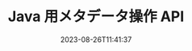 ---
############################# Static ############################
layout: "product"
date: 2023-08-26T11:41:37
draft: false

product: "Metadata"
product_tag: "metadata"
platform: "Java"
platform_tag: "java"

############################# Head ############################
head_title: "Java メタデータ API – ドキュメント メタデータの表示、読み取り、エクスポート、編集、削除"
head_description: "PDF Word Excel PPTX Outlook Visio オーディオ ビデオ & 画像ドキュメントのメタデータを表示、読み取り、編集、分析、検索、削除、比較、およびエクスポートするための Java メタデータ API。"

############################# Header ############################
title: "Java 用メタデータ操作 API"
description: "一般的なドキュメントと画像形式のメタデータを作成、表示、アクセス、更新、削除、検索、比較、置換、およびエクスポートする Java アプリケーションを開発します。"
button:
    enable: true

############################# SubMenu ############################
submenu:
    enable: true
    
    left:
        img_alt: "GroupDocs.Metadata for Java"
        image: "https://www.groupdocs.cloud/templates/groupdocs/images/product-logos/groupdocs-metadata-java.png"
        product: "GroupDocs.Metadata"
        platform: "Java"
        
    middle:
        button:
            # button loop
            - link: "#overview"
              text: "概要"

            # button loop
            - link: "#features"
              text: "特徴"

            # button loop
            - link: "#support"
              text: "サポート"

            # button loop
            - link: "https://products.groupdocs.app/metadata"
              text: "ライブデモ"

            # button loop
            - link: "https://purchase.groupdocs.com/pricing/metadata/java"
              text: "価格"

    right:
        link_download: "https://downloads.groupdocs.com/metadata"
        link_learn: "https://docs.groupdocs.com/metadata/java/"
        link_buy: "https://purchase.groupdocs.com"

############################# Overview ############################
overview:
    enable: true
    content: |
      GroupDocs.Metadata for Java は、ドキュメント、画像、アーカイブ、トレント、およびその他のさまざまなファイル形式のメタデータ情報を操作する高度なメタデータ管理 API です。開発者は、メタデータの表示、変更、削除、抽出、検索、比較、置換、およびエクスポート機能を、PDF、Microsoft Office Word、Excel スプレッドシート、PowerPoint プレゼンテーション、およびスライド、Outlook メール、プロジェクト、Visio ダイアグラム、OneNote、画像、AutoCAD、Photoshop、オーディオ、ビデオ、OpenType フォント、およびメタファイル。  

      Java メタデータ ライブラリは、メタデータ検索、メタデータ プロパティの置換、サポートされているファイル形式のメタデータの比較などの機能を提供して、類似点と相違点を識別します。また、メタデータを編集または変更して情報管理を改善し、取得したメタデータ情報を Excel ファイル、CSV ファイル、および DataSet にエクスポートすることもできます。この API は、組み込み、XMP、EXIF、およびサポートされているドキュメント形式内のカスタム メタデータ プロパティなど、一般的に使用されるすべてのメタデータ標準を操作するための包括的なサポートを提供します。

      GroupDocs.Metadata for Java は、すべての Java バージョンと互換性があり、Java ランタイムを実行できる一般的なオペレーティング システム (Windows、Linux、MacOS) をサポートします。
    tabs:
      enable: true
      
      ## TAB ONE ##
      tab_one:
        description: |
          Java の GroupDocs.Metadata の概要を次に示します。
      
        left:
          enable: true
          icon: "fas fa-file-image"
          title: "画像の操作"
          content: |
            * XMP メタデータ
            * EXIF メタデータ
            * IPTC-IIM メタデータ
            * PSD メタデータ
            * CAD メタデータ
            * 追加の IFD タグを解析する
        
        right:
          enable: true
          icon: "fab fa-html5"
          title: "オーディオとビデオの操作"
          content: |
            * ランタイム MP3 フォーマットの検出
            * 歌詞を読む3タグ
            * MPEG オーディオ情報の読み取り
            * AVI ヘッダー情報を読み取る
            * マトロスカの字幕を読む
            * データを Excel または CSV にエクスポート
      
      ## TAB TWO ##
      tab_two:
        description: |
          GroupDocs.Metadata for Java は以下をサポートしています [ドキュメント ファイル形式](https://docs.groupdocs.com/metadata/java/supported-document-formats/):

        left:
          enable: true
          table:
            # table loop
            - title: "マイクロソフトオフィス"
              content: |
                * **Word:** DOC, DOCX, DOCM, DOT, DOTX, DOTM, RTF, TXT
                * **Excel:** XLS, XLSX, XLSM, XLSB, XLTM, XLT, XLTM, XLTX, XLAM, SXC, SpreadsheetML
                * **PowerPoint:** PPT, PPTX, PPS, PPSX, PPSM, POT, POTM, POTX, PPTM
                * **Visio:** VSD, VDX, VSS, VSSX, VSX, VST, VSTX, VTX, VSDX, VDW, VSTM, VSSM, VSDM
                * **Project:** MPP
                * **Outlook:** MSG, EML, EMLX, PST, OST
                * **OneNote:** ONE

        right:
          enable: true
          table:
            # table loop
            - title: "その他のフォーマット"
              content: |
                * **OpenDocument**: ODT, ODS
                * **Portable**: PDF
                * **Photoshop**: PSD
                * **AutoCAD**: DWG, DXF
                * **オーディオ**:  MP3, WAV
                * **ビデオ**: AVI, MOV, QT, FLV
                * **Metafiles**: EMF, WMF
                * **vCard**: VCF, VCR
                * **画像**: JPG, JPEG, JPE, JP2, PNG, GIF, TIFF, WebP, BMP, DJVU, DJV, DICOM
                * **Matroska Media Container**: MKV, MKA, MK3D, WEBM
                * **OpenType フォント**: OTF, OTC, TTF, TTC
                * **その他**: EPUB, ZIP, TORRENT, ASF

      ## TAB THREE ##
      tab_three:
        description: |
          GroupDocs.Metadata for .NET は、次のオペレーティング システム、フレームワーク、パッケージ マネージャーをサポートしています。
        
        left:
          enable: true
          table:
            # table loop
            - icon: "fab fa-windows"
              title: "オペレーティングシステム"
              content: |
                * Windows デスクトップ
                * Windows サーバー
                * Windows Azure
                * Linux

            # table loop
            - icon: "fas fa-code"
              title: "サポートされているフレームワーク"
              content: |
                * .NET Framework 2.0 以降

        right:
          enable: true
          table:
            # table loop
            - icon: "fas fa-cogs"
              title: "パッケージマネージャー"
              content: |
                * NuGet
                {tabs.tab_three.right.content.line_2}
                {tabs.tab_three.right.content.line_3}
            # table loop
            - icon: "fas fa-tools"
              title: "開発環境"
              content: |
                *マイクロソフトビジュアルスタジオ

############################# Features ############################
features:
    enable: true
    title: "GroupDocs.Metadata for Java 機能"

    feature:
      # feature loop
      - icon: "fas fa-copy"
        content: "組み込みおよびカスタム メタデータを操作し、トレントおよびアーカイブ形式のメタデータをフェッチする"
       
      # feature loop
      - icon: "fas fa-eye"
        content: "Microsoft Word、Excel、PowerPoint、PDF の隠しデータにアクセスして削除する"

      # feature loop
      - icon: "fas fa-bolt"
        content: "実行時にドキュメント ファイルの種類を検出する"
      
      # feature loop
      - icon: "fas fa-file-powerpoint"
        content: "Word、Excel、PDF のデジタル署名を特定/削除する"

      # feature loop
      - icon: "fas fa-code"
        content: "Word、Excel、PowerPoint、PDF でドキュメントのパスワード保護を検出"

      # feature loop
      - icon: "fas fa-cloud"
        content: "サポートされているフォーマットのサムネイルと画像プレビューを取得し、Matroska マルチメディア コンテナをサポート"

      # feature loop
      - icon: "fas fa-remove-format"
        content: "PNG 画像ファイルからテキスト メタデータを抽出する"

      # feature loop
      - icon: "fas fa-comment-slash"
        content: "任意のメタデータ タイプの列挙と OpenType フォント ファイルのメタデータの読み取りをサポート"

      # feature loop
      - icon: "fas fa-location-arrow"
        content: "サポートされている任意の形式の定義済みキーを使用してメタデータ プロパティを読み取る"

      # feature loop
      - icon: "fas fa-border-all"
        content: "電子メール メッセージのメタデータの取得/削除と添付ファイルの削除"

      # feature loop
      - icon: "fas fa-wrench"
        content: "Matroska の字幕を読み取り、オーディオおよびビデオ ファイルのメタデータを取得する"

      # feature loop
      - icon: "fas fa-columns"
        content: "EPUB、CAD、EML、MSG ファイルの画像プレビューを生成"

      # feature loop
      - icon: "fas fa-file-word"
        content: "サポートされている形式のメタデータの相違点または類似点を比較して特定する"

      # feature loop
      - icon: "fas fa-envelope"
        content: "ドキュメント、EXIF、および XMP メタデータの検索プロパティ"

      # feature loop
      - icon: "fas fa-print"
        content: "Word、Excel、PowerPoint、PDF のメタデータ プロパティを置換"

      # feature loop
      - icon: "fas fa-file-archive"
        content: "サポートされているファイル形式のメタデータを Excel、CSV、または DataSet にエクスポート"

      # feature loop
      - icon: "fas fa-lock"
        content: "Search API を使用して任意のタイプの XMP および EXIF メタデータ プロパティを追加または更新する"

      # feature loop
      - icon: "fas fa-file-code"
        content: "画像メタデータ プロパティの操作と写真の位置情報の削除"

      # feature loop
      - icon: "fas fa-fill-drip"
        content: "レポートとドキュメントからメタデータとコメントを削除する"
        
      # feature loop
      - icon: "fas fa-file-excel"
        content: "Excel 95 以降の Microsoft Excel ファイルからのメタデータ抽出"

      # feature loop
      - icon: "fas fa-heading"
        content: "PDF、Excel、および画像形式のメモリ消費量の削減"

      # feature loop
      - icon: "fas fa-project-diagram"
        content: "WEBP、PNG、PSD ファイルの EXIF メタデータ プロパティを更新する"

      # feature loop
      - icon: "fas fa-cube"
        content: "MOV、MP3、WEBP ファイルの XMP メタデータ プロパティを抽出"

      # feature loop
      - icon: "fas fa-envelope"
        content: "TIFF イメージの IPTC メタデータ パッケージの追加、更新、および削除"

      # feature loop
      - icon: "fas fa-project-diagram"
        content: "JPEG2000 画像の EXIF メタデータ パッケージの追加、更新、削除"

      # feature loop
      - icon: "fas fa-cube"
        content: "HEIC/HEIF 画像フォーマットから EXIF タグと XMP メタデータ プロパティを読み取る"

      # feature loop
      - icon: "fas fa-lock"
        content: "暗号化された Microsoft Project ファイルからのメタデータの読み取り"
        
    more_feature:
      # more_feature_loop
      - title: "メタデータ プロパティを効率的に取得する"
        content: |
          GroupDocs.Metadata for Java API を使用すると、サポートされているファイル形式のメタデータ プロパティを非常に効率的に取得できます。そのためのコードは非常に単純で簡単です。以下は、Java を使用して MP3 ファイルのメタデータ プロパティを取得することがいかに簡単かを示す例です。
          ```java
           try (Mp3Format mp3Format = new Mp3Format("D:\\sample.mp3")) 
          {
            System.out.printf("Album: %", mp3Format.getId3v1Properties().getAlbum());
            System.out.printf("Title: %", mp3Format.getId3v2Properties().getTitle());
          }
          ```      
      # more_feature_loop
      - title: "操作のために隠しデータを取得する"
        content: "GroupDocs.Metadata for Java は、Microsoft Word、Excel、および PowerPoint ファイルから隠しデータを取得および削除する包括的な方法を提供します。 PDFドキュメントでも同じことができます。コメント、マージ フィールド、隠しページ、フォーム フィールド、注釈などを操作できます。"

############################# Support ############################
support:
    enable: true

############################# Solutions ############################
solutions:
    enable: true
    title: "GroupDocs.Metadata は、他の一般的な開発環境向けのドキュメント表示 API を提供します"

    solution:
        # solution loop
        - img_alt: "GroupDocs.Metadata for .NET"
          image: "https://www.groupdocs.cloud/templates/groupdocs/images/product-logos/groupdocs-metadata-net.png"
          product: "GroupDocs.Metadata"
          platform: ".NET"
          link: "/metadata/net/"

############################# Back to top ###############################
back_to_top:
  enable: true
---